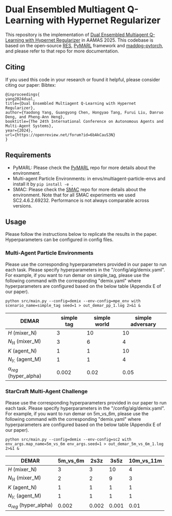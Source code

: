 # Dual Ensembled Multiagent Q-Learning with Hypernet Regularizer

This repository is the implementation of [Dual Ensembled Multiagent Q-Learning with Hypernet Regularizer](https://openreview.net/forum?id=6bAkCauS3N) in AAMAS 2025. This codebase is based on the open-source [RES](https://github.com/ling-pan/RES), [PyMARL](https://github.com/oxwhirl/pymarl) framework and [maddpg-pytorch](https://github.com/shariqiqbal2810/maddpg-pytorch), and please refer to that repo for more documentation.

## Citing
If you used this code in your research or found it helpful, please consider citing our paper:
Bibtex:
```
@inproceedings{
yang2024dual,
title={Dual Ensembled Multiagent Q-Learning with Hypernet Regularizer},
author={Yaodong Yang, Guangyong Chen, Hongyao Tang, Furui Liu, Danruo Deng, and Pheng-Ann Heng},
booktitle={The 24th International Conference on Autonomous Agents and Multi-Agent Systems},
year={2024},
url={https://openreview.net/forum?id=6bAkCauS3N}
}
```

## Requirements
- PyMARL: Please check the [PyMARL](https://github.com/oxwhirl/pymarl) repo for more details about the environment.
- Multi-agent Particle Environments: in envs/multiagent-particle-envs and install it by `pip install -e .`
- SMAC: Please check the [SMAC](https://github.com/oxwhirl/smac) repo for more details about the environment. Note that for all SMAC experiments we used SC2.4.6.2.69232. Performance is not always comparable across versions.

## Usage
Please follow the instructions below to replicate the results in the paper. Hyperparameters can be configured in config files.

### Multi-Agent Particle Environments
Please use the corresponding hyperparameters provided in our paper to run each task.
Please specify hyperparameters in the "/config/alg/demix.yaml".
For example, if you want to run demar on simple_tag, please use the following command with the corresponding "demix.yaml"
where hyperparameters are configured based on the below table (Appendix E of our paper).
```
python src/main.py --config=demix --env-config=mpe_env with scenario_name=simple_tag seed=1 > out_demar_pp_1.log 2>&1 &
```
| DEMAR                        | simple tag | simple world | simple adversary |
|------------------------------|------------|--------------|------------------|
| $H$ (mixer_N)                | 3          | 10           | 10               |
| $N_{\mathbb{H}}$ (mixer_M)   | 3          | 6            | 4                |
| $K$ (agent_N)                | 1          | 1            | 10               |
| $N_{\mathbb{K}}$ (agent_M)   | 1          | 1            | 4                |
| $\alpha_{reg}$ (hyper_alpha) | 0.002      | 0.02         | 0.05             |

### StarCraft Multi-Agent Challenge
Please use the corresponding hyperparameters provided in our paper to run each task.
Please specify hyperparameters in the "/config/alg/demix.yaml".
For example, if you want to run demar on 5m_vs_6m, please use the following command with the corresponding "demix.yaml"
where hyperparameters are configured based on the below table (Appendix E of our paper).
```
python src/main.py --config=demix --env-config=sc2 with env_args.map_name=5m_vs_6m env_args.seed=1 > out_demar_5m_vs_6m_1.log 2>&1 &
```
| DEMAR                         | 5m\_vs\_6m | 2s3z  | 3s5z  | 10m\_vs\_11m |
|-------------------------------|------------|-------|-------|--------------|
| $H$ (mixer_N)                 | 3          | 3     | 10    | 4            |
| $N_{\mathbb{H}}$  (mixer_M)   | 2          | 2     | 9     | 3            |
| $K$ (agent_N)                 | 1          | 1     | 1     | 1            |
| $N_{\mathbb{K}}$ (agent_M)    | 1          | 1     | 1     | 1            |
| $\alpha_{reg}$  (hyper_alpha) | 0.002      | 0.002 | 0.001 | 0.01         |
